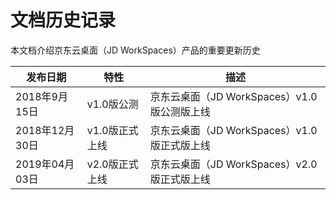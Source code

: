 # 文档历史记录

本文档介绍京东云桌面（JD WorkSpaces）产品的重要更新历史<br>

| 发布日期       | 特性     | 描述                                  |
|----------------|----------|---------------------------------------|
| 2018年9月15日  | v1.0版公测     | 京东云桌面（JD WorkSpaces）v1.0版公测版上线 |
| 2018年12月30日 | v1.0版正式上线 | 京东云桌面（JD WorkSpaces）v1.0版正式版上线 |
| 2019年04月03日 | v2.0版正式上线 | 京东云桌面（JD WorkSpaces）v2.0版正式版上线 |
